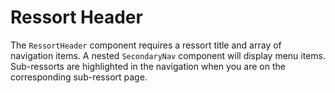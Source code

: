 # Ressort Header

The `RessortHeader` component requires a ressort title and array of navigation items. A nested `SecondaryNav` component will display menu items. Sub-ressorts are highlighted in the navigation when you are on the corresponding sub-ressort page.


